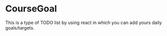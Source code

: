# CourseGoal
This is a type of TODO list by using react in which you can add yours daily goals/targets.
